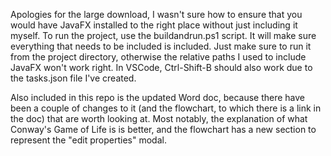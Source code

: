 Apologies for the large download, I wasn't sure how to ensure that you would have JavaFX installed to the right place
without just including it myself.
To run the project, use the buildandrun.ps1 script. It will make sure everything that needs to be included is included.
Just make sure to run it from the project directory, otherwise the relative paths I used to include JavaFX won't work right.
In VSCode, Ctrl-Shift-B should also work due to the tasks.json file I've created.

Also included in this repo is the updated Word doc, because there have been a couple of changes to it
(and the flowchart, to which there is a link in the doc) that are worth looking at.
Most notably, the explanation of what Conway's Game of Life is is better, and the flowchart has a new section
to represent the "edit properties" modal.